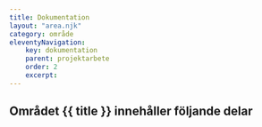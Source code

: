 ```yaml
---
title: Dokumentation
layout: "area.njk"
category: område
eleventyNavigation:
    key: dokumentation
    parent: projektarbete
    order: 2
    excerpt: 
---
```

## Området {{ title }} innehåller följande delar
